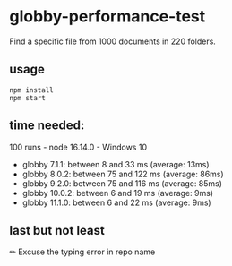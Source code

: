 # globby-performance-test

Find a specific file from 1000 documents in 220 folders.

## usage

```
npm install
npm start
```

## time needed:

100 runs - node 16.14.0 - Windows 10

* globby 7.1.1: between 8 and 33 ms (average: 13ms)
* globby 8.0.2: between 75 and 122 ms (average: 86ms)
* globby 9.2.0: between 75 and 116 ms (average: 85ms)
* globby 10.0.2: between 6 and 19 ms (average: 9ms)
* globby 11.1.0: between 6 and 22 ms (average: 9ms)

## last but not least

✏ Excuse the typing error in repo name

